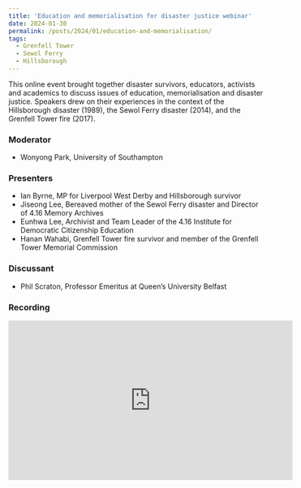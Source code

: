 ```yaml
---
title: 'Education and memorialisation for disaster justice webinar'
date: 2024-01-30
permalink: /posts/2024/01/education-and-memorialisation/
tags:
  - Grenfell Tower
  - Sewol Ferry
  - Hillsborough
---
```


This online event brought together disaster survivors, educators, activists and academics to discuss issues of education, memorialisation and disaster justice. Speakers drew on their experiences in the context of the Hillsborough disaster (1989), the Sewol Ferry disaster (2014), and the Grenfell Tower fire (2017).

### Moderator
* Wonyong Park, University of Southampton 

### Presenters
* Ian Byrne, MP for Liverpool West Derby and Hillsborough survivor
* Jiseong Lee, Bereaved mother of the Sewol Ferry disaster and Director of 4.16 Memory Archives
* Eunhwa Lee, Archivist and Team Leader of the 4.16 Institute for Democratic Citizenship Education
* Hanan Wahabi, Grenfell Tower fire survivor and member of the Grenfell Tower Memorial Commission 

### Discussant
* Phil Scraton, Professor Emeritus at Queen’s University Belfast

### Recording
<iframe width="560" height="315" src="https://www.youtube.com/embed/x8rtUR5yARs?si=-n8XuznsiQEQ6pcJ" title="YouTube video player" frameborder="0" allow="accelerometer; autoplay; clipboard-write; encrypted-media; gyroscope; picture-in-picture; web-share" referrerpolicy="strict-origin-when-cross-origin" allowfullscreen></iframe>